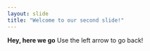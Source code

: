 ```yaml
---
layout: slide
title: "Welcome to our second slide!"
---
```

**Hey, here we go**
Use the left arrow to go back!
